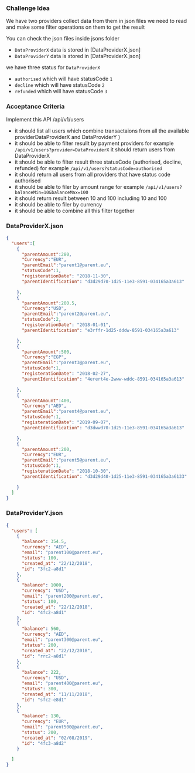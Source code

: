 ### Challenge Idea
We have two providers collect data from them in json files we need to read and make some filter operations on them to get the result

You can check the json files inside jsons folder
- `DataProviderX` data is stored in [DataProviderX.json]
- `DataProviderY` data is stored in [DataProviderX.json]

we have three status for `DataProviderX`
- `authorised` which will have statusCode `1`
- `decline` which will have statusCode `2`
- `refunded` which will have statusCode `3`

### Acceptance Criteria
Implement this API /api/v1/users

- it should list all users which combine transactaions from all the available providerDataProviderX and DataProviderY )
- it should be able to filter resullt by payment providers for example `/api/v1/users?provider=DataProviderX` it should return users from DataProviderX
- it should be able to filter result three statusCode (authorised, decline, refunded) for example `/api/v1/users?statusCode=authorised` 
- it should return all users from all providers that have status code authorised
- it should be able to filer by amount range for example `/api/v1/users?balanceMin=10&balanceMax=100`
- it should return result between 10 and 100 including 10 and 100
- it should be able to filer by currency
- it should be able to combine all this filter together


### DataProviderX.json
```json
{
  "users":[
    {
      "parentAmount":280,
      "Currency":"EUR",
      "parentEmail":"parent1@parent.eu",
      "statusCode":1,
      "registerationDate": "2018-11-30",
      "parentIdentification": "d3d29d70-1d25-11e3-8591-034165a3a613"

    },
    {
      "parentAmount":200.5,
      "Currency":"USD",
      "parentEmail":"parent2@parent.eu",
      "statusCode":2,
      "registerationDate": "2018-01-01",
      "parentIdentification": "e3rffr-1d25-dddw-8591-034165a3a613"

    },
    {
      "parentAmount":500,
      "Currency":"EGP",
      "parentEmail":"parent3@parent.eu",
      "statusCode":1,
      "registerationDate": "2018-02-27",
      "parentIdentification": "4erert4e-2www-wddc-8591-034165a3a613"

    },
    {
      "parentAmount":400,
      "Currency":"AED",
      "parentEmail":"parent4@parent.eu",
      "statusCode":1,
      "registerationDate": "2019-09-07",
      "parentIdentification": "d3dwwd70-1d25-11e3-8591-034165a3a613"

    },
    {
      "parentAmount":200,
      "Currency":"EUR",
      "parentEmail":"parent5@parent.eu",
      "statusCode":1,
      "registerationDate": "2018-10-30",
      "parentIdentification": "d3d29d40-1d25-11e3-8591-034165a3a6133"

    }
  ]
}
```

### DataProviderY.json
```json
{
  "users": [
    {
      "balance": 354.5,
      "currency": "AED",
      "email": "parent100@parent.eu",
      "status": 100,
      "created_at": "22/12/2018",
      "id": "3fc2-a8d1"
    },
    {
      "balance": 1000,
      "currency": "USD",
      "email": "parent200@parent.eu",
      "status": 100,
      "created_at": "22/12/2018",
      "id": "4fc2-a8d1"
    },
    {
      "balance": 560,
      "currency": "AED",
      "email": "parent300@parent.eu",
      "status": 200,
      "created_at": "22/12/2018",
      "id": "rrc2-a8d1"
    },
    {
      "balance": 222,
      "currency": "USD",
      "email": "parent400@parent.eu",
      "status": 300,
      "created_at": "11/11/2018",
      "id": "sfc2-e8d1"
    },
    {
      "balance": 130,
      "currency": "EUR",
      "email": "parent500@parent.eu",
      "status": 200,
      "created_at": "02/08/2019",
      "id": "4fc3-a8d2"
    }

  ]
}
```
